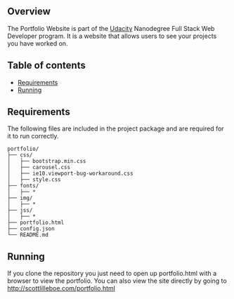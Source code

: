 ## Overview
The Portfolio Website is part of the [Udacity](http://udacity.com) Nanodegree Full Stack Web Developer program. It is a website that allows users to see your projects you have worked on.

## Table of contents

- [Requirements](#requirements)
- [Running](#running)

## Requirements

The following files are included in the project package and are required for it to run correctly.

```
portfolio/
├── css/
│   ├── bootstrap.min.css
│   ├── carousel.css
│   ├── ie10.viewport-bug-workaround.css
│   ├── style.css
├── fonts/
│   ├── *
├── img/
│   ├── *
├── jss/
│   ├── *
├── portfolio.html
├── config.json
└── README.md
```

## Running

If you clone the repository you just need to open up portfolio.html with a browser to view the portfolio.
You can also view the site directly by going to http://scottlilleboe.com/portfolio.html

